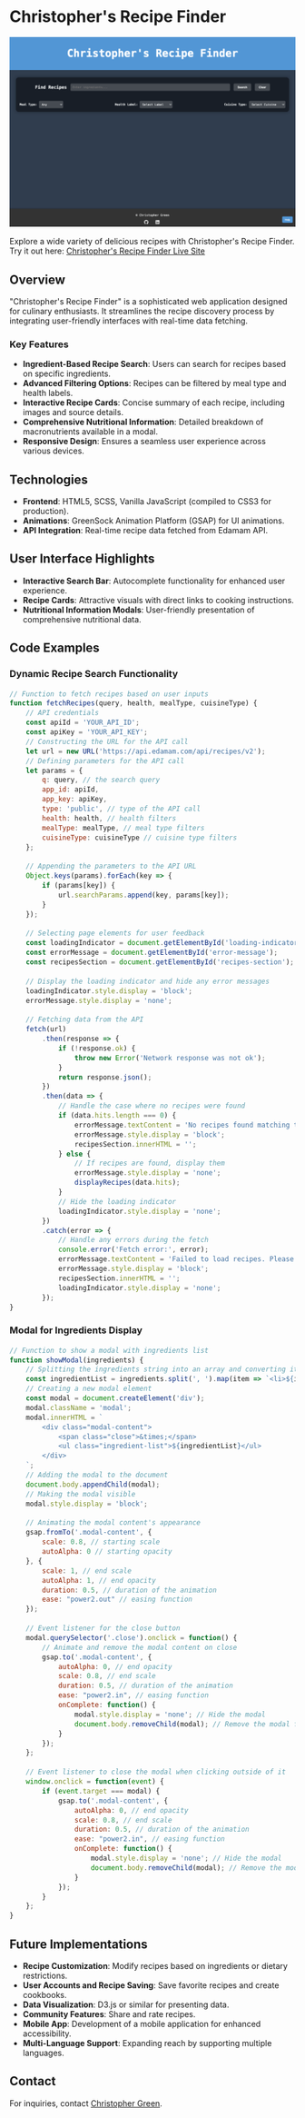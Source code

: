 # Christopher's Recipe Finder

![Christopher's Recipe Finder Interface](./homepage.png)

Explore a wide variety of delicious recipes with Christopher's Recipe Finder. Try it out here: [Christopher's Recipe Finder Live Site](https://cgreen66.github.io/RecipeFinder/)

## Overview
"Christopher's Recipe Finder" is a sophisticated web application designed for culinary enthusiasts. It streamlines the recipe discovery process by integrating user-friendly interfaces with real-time data fetching.

### Key Features
- **Ingredient-Based Recipe Search**: Users can search for recipes based on specific ingredients.
- **Advanced Filtering Options**: Recipes can be filtered by meal type and health labels.
- **Interactive Recipe Cards**: Concise summary of each recipe, including images and source details.
- **Comprehensive Nutritional Information**: Detailed breakdown of macronutrients available in a modal.
- **Responsive Design**: Ensures a seamless user experience across various devices.

## Technologies
- **Frontend**: HTML5, SCSS, Vanilla JavaScript (compiled to CSS3 for production).
- **Animations**: GreenSock Animation Platform (GSAP) for UI animations.
- **API Integration**: Real-time recipe data fetched from Edamam API.

## User Interface Highlights
- **Interactive Search Bar**: Autocomplete functionality for enhanced user experience.
- **Recipe Cards**: Attractive visuals with direct links to cooking instructions.
- **Nutritional Information Modals**: User-friendly presentation of comprehensive nutritional data.

## Code Examples

### Dynamic Recipe Search Functionality
```javascript
// Function to fetch recipes based on user inputs
function fetchRecipes(query, health, mealType, cuisineType) {
    // API credentials
    const apiId = 'YOUR_API_ID';
    const apiKey = 'YOUR_API_KEY';
    // Constructing the URL for the API call
    let url = new URL('https://api.edamam.com/api/recipes/v2');
    // Defining parameters for the API call
    let params = {
        q: query, // the search query
        app_id: apiId,
        app_key: apiKey,
        type: 'public', // type of the API call
        health: health, // health filters
        mealType: mealType, // meal type filters
        cuisineType: cuisineType // cuisine type filters
    };

    // Appending the parameters to the API URL
    Object.keys(params).forEach(key => {
        if (params[key]) {
            url.searchParams.append(key, params[key]);
        }
    });

    // Selecting page elements for user feedback
    const loadingIndicator = document.getElementById('loading-indicator');
    const errorMessage = document.getElementById('error-message');
    const recipesSection = document.getElementById('recipes-section');

    // Display the loading indicator and hide any error messages
    loadingIndicator.style.display = 'block';
    errorMessage.style.display = 'none';

    // Fetching data from the API
    fetch(url)
        .then(response => {
            if (!response.ok) {
                throw new Error('Network response was not ok');
            }
            return response.json();
        })
        .then(data => {
            // Handle the case where no recipes were found
            if (data.hits.length === 0) {
                errorMessage.textContent = 'No recipes found matching the criteria.';
                errorMessage.style.display = 'block';
                recipesSection.innerHTML = '';
            } else {
                // If recipes are found, display them
                errorMessage.style.display = 'none';
                displayRecipes(data.hits);
            }
            // Hide the loading indicator
            loadingIndicator.style.display = 'none';
        })
        .catch(error => {
            // Handle any errors during the fetch
            console.error('Fetch error:', error);
            errorMessage.textContent = 'Failed to load recipes. Please try again.';
            errorMessage.style.display = 'block';
            recipesSection.innerHTML = '';
            loadingIndicator.style.display = 'none';
        });
}
```

### Modal for Ingredients Display
```javascript
// Function to show a modal with ingredients list
function showModal(ingredients) {
    // Splitting the ingredients string into an array and converting it into list items
    const ingredientList = ingredients.split(', ').map(item => `<li>${item}</li>`).join('');
    // Creating a new modal element
    const modal = document.createElement('div');
    modal.className = 'modal';
    modal.innerHTML = `
        <div class="modal-content">
            <span class="close">&times;</span>
            <ul class="ingredient-list">${ingredientList}</ul>
        </div>
    `;
    // Adding the modal to the document
    document.body.appendChild(modal);
    // Making the modal visible
    modal.style.display = 'block'; 

    // Animating the modal content's appearance
    gsap.fromTo('.modal-content', {
        scale: 0.8, // starting scale
        autoAlpha: 0 // starting opacity
    }, {
        scale: 1, // end scale
        autoAlpha: 1, // end opacity
        duration: 0.5, // duration of the animation
        ease: "power2.out" // easing function
    });

    // Event listener for the close button
    modal.querySelector('.close').onclick = function() {
        // Animate and remove the modal content on close
        gsap.to('.modal-content', {
            autoAlpha: 0, // end opacity
            scale: 0.8, // end scale
            duration: 0.5, // duration of the animation
            ease: "power2.in", // easing function
            onComplete: function() {
                modal.style.display = 'none'; // Hide the modal
                document.body.removeChild(modal); // Remove the modal from the DOM
            }
        });
    };

    // Event listener to close the modal when clicking outside of it
    window.onclick = function(event) {
        if (event.target === modal) {
            gsap.to('.modal-content', {
                autoAlpha: 0, // end opacity
                scale: 0.8, // end scale
                duration: 0.5, // duration of the animation
                ease: "power2.in", // easing function
                onComplete: function() {
                    modal.style.display = 'none'; // Hide the modal
                    document.body.removeChild(modal); // Remove the modal from the DOM
                }
            });
        }
    };
}
```

## Future Implementations

- **Recipe Customization**: Modify recipes based on ingredients or dietary restrictions.
- **User Accounts and Recipe Saving**: Save favorite recipes and create cookbooks.
- **Data Visualization**: D3.js or similar for presenting data.
- **Community Features**: Share and rate recipes.
- **Mobile App**: Development of a mobile application for enhanced accessibility.
- **Multi-Language Support**: Expanding reach by supporting multiple languages.

## Contact

For inquiries, contact [Christopher Green](mailto:christophergreennyc@gmail.com).

